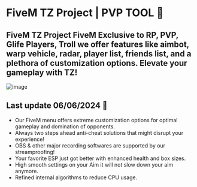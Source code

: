 # FiveM TZ Project | PVP TOOL 👑


## FiveM TZ Project FiveM Exclusive to RP, PVP, Glife Players, Troll we offer features like aimbot, warp vehicle, radar, player list, friends list, and a plethora of customization options. Elevate your gameplay with TZ!

![image](https://i.ibb.co/ry5Zx7L/tz1.png)

## Last update 06/06/2024 🚀

- Our FiveM menu offers extreme customization options for optimal gameplay and domination of opponents.
- Always two steps ahead anti-cheat solutions that might disrupt your experience!
- OBS & other major recording softwares are supported by our streamproofing!
- Your favorite ESP just got better with enhanced health and box sizes.
- High smooth settings on your Aim it will not slow down your aim anymore.
- Refined internal algorithms to reduce CPU usage.
